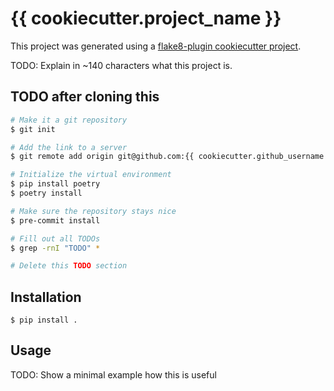 # {{ cookiecutter.project_name }}

This project was generated using a [flake8-plugin cookiecutter project](https://github.com/sondrelg/cookiecutter-flake8-plugin).

TODO: Explain in ~140 characters what this project is.

## TODO after cloning this

```bash
# Make it a git repository
$ git init

# Add the link to a server
$ git remote add origin git@github.com:{{ cookiecutter.github_username }}/{{ cookiecutter.project_name}}.git

# Initialize the virtual environment
$ pip install poetry
$ poetry install

# Make sure the repository stays nice
$ pre-commit install

# Fill out all TODOs
$ grep -rnI "TODO" *

# Delete this TODO section
```

## Installation

```
$ pip install .
```

## Usage

TODO: Show a minimal example how this is useful
